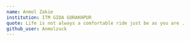 ```yaml
---
name: Anmol Zakie
institution: ITM GIDA GORAKHPUR
quote: Life is not always a comfortable ride just be as you are .
github_user: Anmolzuck
---
```

